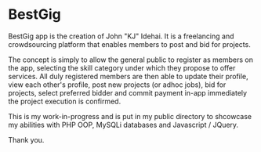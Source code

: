 # BestGig
BestGig app is the creation of John "KJ" Idehai. It is a freelancing and crowdsourcing platform that enables members to post and bid for projects.

The concept is simply to allow the general public to register as members on the app, selecting the skill category under which they propose to offer services. All duly registered members are then able to update their profile, view each other's profile, post new projects (or adhoc jobs), bid for projects, select preferred bidder and commit payment in-app immediately the project execution is confirmed.

This is my work-in-progress and is put in my public directory to shcowcase my abilities with PHP OOP, MySQLi databases and Javascript / JQuery.

Thank you.
